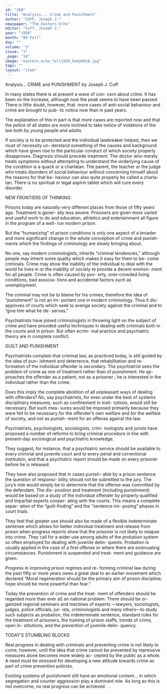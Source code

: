 ```yaml
---
id: "268"
title: "Analysis... Crime and Punishment"
author: "CUFF, Joseph J."
newspaper: "The Eastern Echo"
editor: "Cuff, Joseph J."
year: "1958"
month: "09 Fall"
day: ""
volume: "3"
issue: "3"
_page: "14"
image: "eastern_echo_fall1958_body0016.jpg"
tags: ""
layout: "item"
---
```

Analysis...
CRIME and PUNISHMENT
by Joseph J. Cuff

In many states there is at present a wave of con-
cern about crime. It has been on the increase,
although now the peak seems to have been passed.
There is little doubt, however, that. more cases of
anti-social behaviour and crime are brought to pub-
lic notice now than in past years.

The explanation of this in part is that more
cases are reported now and that the police of all
states are more inclined to take notice of violations
of the law both by young people and adults.

If society is to be protected and the individual
lawbreaker helped, then we must of necessity un-
derstand something of the causes and background
which have given rise to the particular conduct of
which society properly disapproves. Diagnosis
should precede treatment. The doctor who merely
treats symptoms without attempting to understand
the underlying cause of the condition is a quack or
a charlatan. The parent, the teacher or the judge
who treats disorders of social behaviour without
concerning himself about the reasons for that be-
haviour can also quite properly be called a charla-
tan. There is no spiritual or legal aspirin tablet
which will cure every disorder.

NEW FRONTIERS OF THINKING:

Prisons today are naturally very different places
from those of fifty years ago. Treatment is gener-
ally less severe. Prisoners are given more varied
and useful work to do and education, athletics and
entertainment all figure in the program of a well-
run modern prison.

But the “humanizing” of prison conditions is
only one aspect of a broader and more significant
change in the whole conception of crime and punish-
ments which the findings of criminology are slowly
bringing about.

No one, say modern criminologists, inherits
“criminal tendencies,” although people may inherit
some quality which makes it easy for them to be-
come criminals. Crime may show the inability of
the individual to deal with the world he lives in or
the inability of society to provide a decent environ-
ment for all people. Crime is often caused by pov-
erty, over-crowded living conditions, bad associa-
tions and accidental factors such as unemployment.

The criminal may not be to blame for his crimes,
therefore the idea of “punishment” is not an im-
portant one in modern criminology. Thus it dis-
approves of courts which seek to avenge society
against the criminal and to “give him what he de-
serves.”

Psychiatrists have joined criminologists in
throwing light on the subject of crime and have
provided useful techniques in dealing with criminals
both in the courts and in prison. But often ecrim-
inal practice and psychiatric theory are in complete
conflict.

GUILT AND PUNISHMENT

Psychiatrists complain that criminal law, as
practiced today, is still guided by the idea of pun-
ishment and deterrence, that rehabilitation and re-
formation of the individual offender is secondary.
The psychiatrist sees the problem of crime as one
of treatment rather than of punishment. He ap-
proaches the offender as a patient, not as a prisoner ;
he is interested in the individual rather than the
crime.

Does this imply the complete abolition of all
unpleasant ways of dealing with offenders? No,
say psychiatrists, for even under the best of systems
disciplinary measures, such as confinement in insti-
tutions, would still be necessary. But such mea-
sures would be imposed primarily because they were
felt to be necessary for the offender’s own welfare
and for the welfare of society, and not as punish-
ment for an offense against the law.

Psychiatrists, psychologists, sociologists, crim-
inologists and jurists have proposed a number of
reforms to bring criminal procedure in line with
present-day sociological and psychiatric knowledge.

They suggest, for instance, that a psychiatric
service should be available to every criminal and
juvenile court and to every penal and correctional
institution, and that a psychiatric report should be
made on every prisoner before he is released.

They have also proposed that in cases punish-
able by a prison sentence the question of responsi-
bility should not be submitted to the jury. The
jury’s role would simply be to determine that the
offense was committed by the defendant. The dis-
position and treatment (including punishment)
would be based on a study of the individual offender
by properly qualified and impartial experts cooper-
ating with the courts. This means a complete separ-
ation of the “guilt-finding” and the ‘‘sentence-im-
posing” phases in court trials.

They feel that greater use should also be made
of a flexible indeterminate sentenee which allows
for better individual treatment and release from
prison when progress reports show that the prisoner
is not likely to relapse into crime. They call for
a wider use among adults of the probation system
so often employed for dealing with juvenile delin-
quents. Probation is usually applied in the case
of a first offense or where there are extenuating
circumstances. Punishment is suspended and treat-
ment and guidance are given.

Progress in improving prison regimes and re-
forming criminal law during the past fifty or more
years owes a great deal to an earlier movement
which declared “Moral regeneration should be the
primary aim of prison discipline; hope should be
more powerful than fear.”

Today the prevention of crime and the treat-
ment of offenders should be regarded more than
ever aS an national problem. There should be or-
ganized regional seminars and mectines of experts
—lawyers, sociologists, judges, police officials, jur-
ists, criminologists and many others—to study such
subjects as probation, the indeterminate sentence,
standard rules for the treatment of prisoners, the
training of prison staffs, trends of crime, open in-
stitutions, and the prevention of juvenile delin-
quency.

TODAY’S STUMBLING BLOCKS

Real progress in dealing with criminals and
preventing crime is not likely to come, however,
until the idea that crime cannot be prevented by
repressive measures alone becomes more widely ac-
cepted by the public as a whole. A need must be
stressed for developing a new attitude towards crime
as part of crime prevention policies.

Existing systems of punishment still have an
emotional content... in which segregation and
counter aggression play a dominant role. As long
as this is not overcome, no real progress can be
achieved. . .
